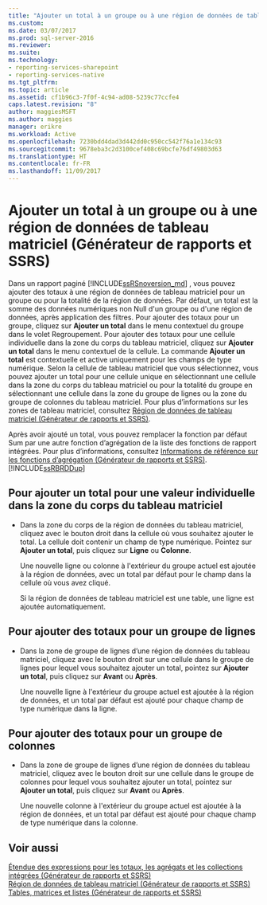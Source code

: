```yaml
---
title: "Ajouter un total à un groupe ou à une région de données de tableau matriciel (Générateur de rapports et SSRS) | Microsoft Docs"
ms.custom: 
ms.date: 03/07/2017
ms.prod: sql-server-2016
ms.reviewer: 
ms.suite: 
ms.technology:
- reporting-services-sharepoint
- reporting-services-native
ms.tgt_pltfrm: 
ms.topic: article
ms.assetid: cf1b96c3-7f0f-4c94-ad08-5239c77ccfe4
caps.latest.revision: "8"
author: maggiesMSFT
ms.author: maggies
manager: erikre
ms.workload: Active
ms.openlocfilehash: 7230bdd4dad3d442dd0c950cc542f76a1e134c93
ms.sourcegitcommit: 9678eba3c2d3100cef408c69bcfe76df49803d63
ms.translationtype: HT
ms.contentlocale: fr-FR
ms.lasthandoff: 11/09/2017
---
```

# <a name="add-a-total-to-a-group-or-tablix-data-region-report-builder-and-ssrs"></a>Ajouter un total à un groupe ou à une région de données de tableau matriciel (Générateur de rapports et SSRS)
 Dans un rapport paginé [!INCLUDE[ssRSnoversion_md](../../includes/ssrsnoversion-md.md)] , vous pouvez ajouter des totaux à une région de données de tableau matriciel pour un groupe ou pour la totalité de la région de données. Par défaut, un total est la somme des données numériques non Null d'un groupe ou d'une région de données, après application des filtres. Pour ajouter des totaux pour un groupe, cliquez sur **Ajouter un total** dans le menu contextuel du groupe dans le volet Regroupement. Pour ajouter des totaux pour une cellule individuelle dans la zone du corps du tableau matriciel, cliquez sur **Ajouter un total** dans le menu contextuel de la cellule. La commande **Ajouter un total** est contextuelle et active uniquement pour les champs de type numérique. Selon la cellule de tableau matriciel que vous sélectionnez, vous pouvez ajouter un total pour une cellule unique en sélectionnant une cellule dans la zone du corps du tableau matriciel ou pour la totalité du groupe en sélectionnant une cellule dans la zone du groupe de lignes ou la zone du groupe de colonnes du tableau matriciel. Pour plus d’informations sur les zones de tableau matriciel, consultez [Région de données de tableau matriciel &#40;Générateur de rapports et SSRS&#41;](../../reporting-services/report-design/tablix-data-region-report-builder-and-ssrs.md).  
  
 Après avoir ajouté un total, vous pouvez remplacer la fonction par défaut Sum par une autre fonction d’agrégation de la liste des fonctions de rapport intégrées. Pour plus d’informations, consultez [Informations de référence sur les fonctions d’agrégation &#40;Générateur de rapports et SSRS&#41;](../../reporting-services/report-design/report-builder-functions-aggregate-functions-reference.md).[!INCLUDE[ssRBRDDup](../../includes/ssrbrddup-md.md)]  
  
## <a name="to-add-a-total-for-an-individual-value-in-the-tablix-body-area"></a>Pour ajouter un total pour une valeur individuelle dans la zone du corps du tableau matriciel  
  
-   Dans la zone du corps de la région de données du tableau matriciel, cliquez avec le bouton droit dans la cellule où vous souhaitez ajouter le total. La cellule doit contenir un champ de type numérique. Pointez sur **Ajouter un total**, puis cliquez sur **Ligne** ou **Colonne**.  
  
     Une nouvelle ligne ou colonne à l'extérieur du groupe actuel est ajoutée à la région de données, avec un total par défaut pour le champ dans la cellule où vous avez cliqué.  
  
     Si la région de données de tableau matriciel est une table, une ligne est ajoutée automatiquement.  
  
## <a name="to-add-totals-for-a-row-group"></a>Pour ajouter des totaux pour un groupe de lignes  
  
-   Dans la zone de groupe de lignes d’une région de données du tableau matriciel, cliquez avec le bouton droit sur une cellule dans le groupe de lignes pour lequel vous souhaitez ajouter un total, pointez sur **Ajouter un total**, puis cliquez sur **Avant** ou **Après**.  
  
     Une nouvelle ligne à l'extérieur du groupe actuel est ajoutée à la région de données, et un total par défaut est ajouté pour chaque champ de type numérique dans la ligne.  
  
## <a name="to-add-totals-for-a-column-group"></a>Pour ajouter des totaux pour un groupe de colonnes  
  
-   Dans la zone de groupe de lignes d’une région de données du tableau matriciel, cliquez avec le bouton droit sur une cellule dans le groupe de colonnes pour lequel vous souhaitez ajouter un total, pointez sur **Ajouter un total**, puis cliquez sur **Avant** ou **Après**.  
  
     Une nouvelle colonne à l'extérieur du groupe actuel est ajoutée à la région de données, et un total par défaut est ajouté pour chaque champ de type numérique dans la colonne.  
  
## <a name="see-also"></a>Voir aussi  
 [Étendue des expressions pour les totaux, les agrégats et les collections intégrées &#40;Générateur de rapports et SSRS&#41;](../../reporting-services/report-design/expression-scope-for-totals-aggregates-and-built-in-collections.md)   
 [Région de données de tableau matriciel &#40;Générateur de rapports et SSRS&#41;](../../reporting-services/report-design/tablix-data-region-report-builder-and-ssrs.md)   
 [Tables, matrices et listes &#40;Générateur de rapports et SSRS&#41;](../../reporting-services/report-design/tables-matrices-and-lists-report-builder-and-ssrs.md)  
  
  
